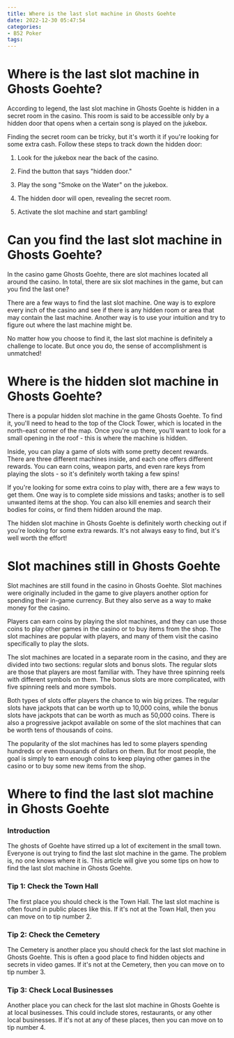 ```yaml
---
title: Where is the last slot machine in Ghosts Goehte
date: 2022-12-30 05:47:54
categories:
- B52 Poker
tags:
---
```



#  Where is the last slot machine in Ghosts Goehte?

According to legend, the last slot machine in Ghosts Goehte is hidden in a secret room in the casino. This room is said to be accessible only by a hidden door that opens when a certain song is played on the jukebox.

Finding the secret room can be tricky, but it's worth it if you're looking for some extra cash. Follow these steps to track down the hidden door:

1. Look for the jukebox near the back of the casino.

2. Find the button that says "hidden door."

3. Play the song "Smoke on the Water" on the jukebox.

4. The hidden door will open, revealing the secret room.

5. Activate the slot machine and start gambling!

#  Can you find the last slot machine in Ghosts Goehte?

In the casino game Ghosts Goehte, there are slot machines located all around the casino. In total, there are six slot machines in the game, but can you find the last one?

There are a few ways to find the last slot machine. One way is to explore every inch of the casino and see if there is any hidden room or area that may contain the last machine. Another way is to use your intuition and try to figure out where the last machine might be.

No matter how you choose to find it, the last slot machine is definitely a challenge to locate. But once you do, the sense of accomplishment is unmatched!

#  Where is the hidden slot machine in Ghosts Goehte?

There is a popular hidden slot machine in the game Ghosts Goehte. To find it, you'll need to head to the top of the Clock Tower, which is located in the north-east corner of the map. Once you're up there, you'll want to look for a small opening in the roof - this is where the machine is hidden.

Inside, you can play a game of slots with some pretty decent rewards. There are three different machines inside, and each one offers different rewards. You can earn coins, weapon parts, and even rare keys from playing the slots - so it's definitely worth taking a few spins!

If you're looking for some extra coins to play with, there are a few ways to get them. One way is to complete side missions and tasks; another is to sell unwanted items at the shop. You can also kill enemies and search their bodies for coins, or find them hidden around the map.

The hidden slot machine in Ghosts Goehte is definitely worth checking out if you're looking for some extra rewards. It's not always easy to find, but it's well worth the effort!

#  Slot machines still in Ghosts Goehte

Slot machines are still found in the casino in Ghosts Goehte. Slot machines were originally included in the game to give players another option for spending their in-game currency. But they also serve as a way to make money for the casino.

Players can earn coins by playing the slot machines, and they can use those coins to play other games in the casino or to buy items from the shop. The slot machines are popular with players, and many of them visit the casino specifically to play the slots.

The slot machines are located in a separate room in the casino, and they are divided into two sections: regular slots and bonus slots. The regular slots are those that players are most familiar with. They have three spinning reels with different symbols on them. The bonus slots are more complicated, with five spinning reels and more symbols.

Both types of slots offer players the chance to win big prizes. The regular slots have jackpots that can be worth up to 10,000 coins, while the bonus slots have jackpots that can be worth as much as 50,000 coins. There is also a progressive jackpot available on some of the slot machines that can be worth tens of thousands of coins.

The popularity of the slot machines has led to some players spending hundreds or even thousands of dollars on them. But for most people, the goal is simply to earn enough coins to keep playing other games in the casino or to buy some new items from the shop.

#  Where to find the last slot machine in Ghosts Goehte

### Introduction

The ghosts of Goehte have stirred up a lot of excitement in the small town. Everyone is out trying to find the last slot machine in the game. The problem is, no one knows where it is. This article will give you some tips on how to find the last slot machine in Ghosts Goehte.

### Tip 1: Check the Town Hall

The first place you should check is the Town Hall. The last slot machine is often found in public places like this. If it's not at the Town Hall, then you can move on to tip number 2.

### Tip 2: Check the Cemetery

The Cemetery is another place you should check for the last slot machine in Ghosts Goehte. This is often a good place to find hidden objects and secrets in video games. If it's not at the Cemetery, then you can move on to tip number 3.


### Tip 3: Check Local Businesses

Another place you can check for the last slot machine in Ghosts Goehte is at local businesses. This could include stores, restaurants, or any other local businesses. If it's not at any of these places, then you can move on to tip number 4.





